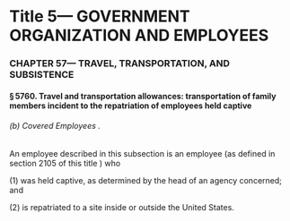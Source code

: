 
# Title 5— GOVERNMENT ORGANIZATION AND EMPLOYEES
### CHAPTER 57— TRAVEL, TRANSPORTATION, AND SUBSISTENCE
#### § 5760. Travel and transportation allowances: transportation of family members incident to the repatriation of employees held captive
###### (b) Covered Employees .

An employee described in this subsection is an employee (as defined in section 2105 of this title ) who

(1) was held captive, as determined by the head of an agency concerned; and

(2) is repatriated to a site inside or outside the United States.
